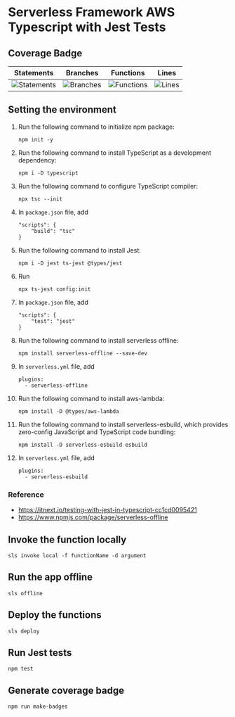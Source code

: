 # Serverless Framework AWS Typescript with Jest Tests

## Coverage Badge

| Statements                  | Branches                | Functions                 | Lines             |
| --------------------------- | ----------------------- | ------------------------- | ----------------- |
| ![Statements](#statements#) | ![Branches](#branches#) | ![Functions](#functions#) | ![Lines](#lines#) |

## Setting the environment

1. Run the following command to initialize npm package:
   ```
   npm init -y
   ```
2. Run the following command to install TypeScript as a development dependency:
   ```
   npm i -D typescript
   ```
3. Run the following command to configure TypeScript compiler:
   ```
   npx tsc --init
   ```
4. In `package.json` file, add
   ```
   "scripts": {
       "build": "tsc"
   }
   ```
5. Run the following command to install Jest:
   ```
   npm i -D jest ts-jest @types/jest
   ```
6. Run
   ```
   npx ts-jest config:init
   ```
7. In `package.json` file, add
   ```
   "scripts": {
       "test": "jest"
   }
   ```
8. Run the following command to install serverless offline:
   ```
   npm install serverless-offline --save-dev
   ```
9. In `serverless.yml` file, add
   ```
   plugins:
     - serverless-offline
   ```
10. Run the following command to install aws-lambda:
    ```
    npm install -D @types/aws-lambda
    ```
11. Run the following command to install serverless-esbuild, which provides zero-config JavaScript and TypeScript code bundling:
    ```
    npm install -D serverless-esbuild esbuild
    ```
12. In `serverless.yml` file, add
    ```
    plugins:
      - serverless-esbuild
    ```

### Reference

- https://itnext.io/testing-with-jest-in-typescript-cc1cd0095421
- https://www.npmjs.com/package/serverless-offline

## Invoke the function locally

```
sls invoke local -f functionName -d argument
```

## Run the app offline

```
sls offline
```

## Deploy the functions

```
sls deploy
```

## Run Jest tests

```
npm test
```

## Generate coverage badge

```
npm run make-badges
```
